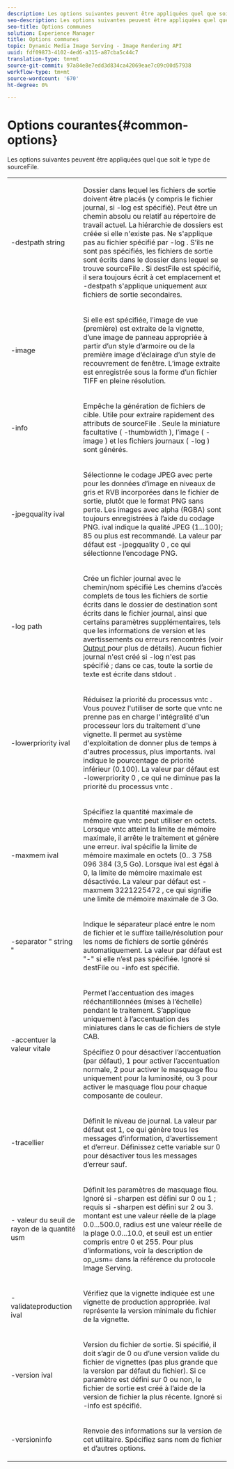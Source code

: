 ```yaml
---
description: Les options suivantes peuvent être appliquées quel que soit le type de sourceFile.
seo-description: Les options suivantes peuvent être appliquées quel que soit le type de sourceFile.
seo-title: Options communes
solution: Experience Manager
title: Options communes
topic: Dynamic Media Image Serving - Image Rendering API
uuid: fdf09873-4102-4ed6-a315-a87cba5c44c7
translation-type: tm+mt
source-git-commit: 97a84e8e7edd3d834ca42069eae7c09c00d57938
workflow-type: tm+mt
source-wordcount: '670'
ht-degree: 0%

---
```



# Options courantes{#common-options}

Les options suivantes peuvent être appliquées quel que soit le type de sourceFile.

<table id="simpletable_3BFC3737C891411D84405CEEF6B19542"> 
 <tr class="strow"> 
  <td class="stentry"> <p> <span class="codeph"> -destpath  <span class="varname"> string  </span> </span> </p> </td> 
  <td class="stentry"> <p>Dossier dans lequel les fichiers de sortie doivent être placés (y compris le fichier journal, si <span class="codeph"> -log </span> est spécifié). Peut être un chemin absolu ou relatif au répertoire de travail actuel. La hiérarchie de dossiers est créée si elle n'existe pas. Ne s'applique pas au fichier spécifié par <span class="codeph"> -log </span>. S’ils ne sont pas spécifiés, les fichiers de sortie sont écrits dans le dossier dans lequel se trouve <span class="varname"> sourceFile </span>. Si <span class="varname"> destFile </span> est spécifié, il sera toujours écrit à cet emplacement et <span class="codeph"> -destpath </span> s'applique uniquement aux fichiers de sortie secondaires. </p> </td> 
 </tr> 
 <tr class="strow"> 
  <td class="stentry"> <p> <span class="codeph"> -image </span> </p> </td> 
  <td class="stentry"> <p>Si elle est spécifiée, l’image de vue (première) est extraite de la vignette, d’une image de panneau appropriée à partir d’un style d’armoire ou de la première image d’éclairage d’un style de recouvrement de fenêtre. L’image extraite est enregistrée sous la forme d’un fichier TIFF en pleine résolution. </p> </td> 
 </tr> 
 <tr class="strow"> 
  <td class="stentry"> <p> <span class="codeph"> -info </span> </p> </td> 
  <td class="stentry"> <p>Empêche la génération de fichiers de cible. Utile pour extraire rapidement des attributs de <span class="varname"> sourceFile </span>. Seule la miniature facultative ( <span class="codeph"> -thumbwidth </span>), l’image ( <span class="codeph"> -image </span>) et les fichiers journaux ( <span class="codeph"> -log </span>) sont générés. </p> </td> 
 </tr> 
 <tr class="strow"> 
  <td class="stentry"> <p> <span class="codeph"> -jpegquality  <span class="varname"> ival  </span> </span> </p> </td> 
  <td class="stentry"> <p>Sélectionne le codage JPEG avec perte pour les données d’image en niveaux de gris et RVB incorporées dans le fichier de sortie, plutôt que le format PNG sans perte. Les images avec alpha (RGBA) sont toujours enregistrées à l’aide du codage PNG. <span class="varname"> ival  </span> indique la qualité JPEG (1...100); 85 ou plus est recommandé. La valeur par défaut est <span class="codeph"> -jpegquality 0 </span>, ce qui sélectionne l’encodage PNG. </p> </td> 
 </tr> 
 <tr class="strow"> 
  <td class="stentry"> <p> <span class="codeph"> -log  <span class="varname"> path  </span> </span> </p> </td> 
  <td class="stentry"> <p>Crée un fichier journal avec le chemin/nom spécifié Les chemins d’accès complets de tous les fichiers de sortie écrits dans le dossier de destination sont écrits dans le fichier journal, ainsi que certains paramètres supplémentaires, tels que les informations de version et les avertissements ou erreurs rencontrés (voir <a href="../../../../ir-api/vntc/utilities/c-ir-vignette-converter-vntc/r-ir-output.md#reference-c51e30b721eb416bb646089f0ac045c5" type="reference" format="dita" scope="local"> Output </a> pour plus de détails). Aucun fichier journal n'est créé si <span class="codeph"> -log </span> n'est pas spécifié ; dans ce cas, toute la sortie de texte est écrite dans <span class="codeph"> stdout </span>. </p> </td> 
 </tr> 
 <tr class="strow"> 
  <td class="stentry"> <p> <span class="codeph"> -lowerpriority  <span class="varname"> ival  </span> </span> </p> </td> 
  <td class="stentry"> <p>Réduisez la priorité du processus <span class="filepath"> vntc </span>. Vous pouvez l'utiliser de sorte que <span class="filepath"> vntc </span> ne prenne pas en charge l'intégralité d'un processeur lors du traitement d'une vignette. Il permet au système d'exploitation de donner plus de temps à d'autres processus, plus importants. <span class="varname"> ival  </span> indique le pourcentage de priorité inférieur (0.100). La valeur par défaut est <span class="codeph"> -lowerpriority 0 </span>, ce qui ne diminue pas la priorité du processus <span class="filepath"> vntc </span>. </p> </td> 
 </tr> 
 <tr class="strow"> 
  <td class="stentry"> <p> <span class="codeph"> -maxmem  <span class="varname"> ival  </span> </span> </p> </td> 
  <td class="stentry"> <p>Spécifiez la quantité maximale de mémoire que <span class="filepath"> vntc </span> peut utiliser en octets. Lorsque <span class="filepath"> vntc </span> atteint la limite de mémoire maximale, il arrête le traitement et génère une erreur. <span class="varname"> ival  </span> spécifie la limite de mémoire maximale en octets (0.. 3 758 096 384 (3,5 Go). Lorsque <span class="varname"> ival </span> est égal à 0, la limite de mémoire maximale est désactivée. La valeur par défaut est <span class="codeph"> -maxmem 3221225472 </span>, ce qui signifie une limite de mémoire maximale de 3 Go. </p> </td> 
 </tr> 
 <tr class="strow"> 
  <td class="stentry"> <p> <span class="codeph"> -separator "  <span class="varname"> string  </span>"  </span> </p> </td> 
  <td class="stentry"> <p>Indique le séparateur placé entre le nom de fichier et le suffixe taille/résolution pour les noms de fichiers de sortie générés automatiquement. La valeur par défaut est "-" si elle n’est pas spécifiée. Ignoré si <span class="varname"> destFile </span> ou <span class="codeph"> -info </span> est spécifié. </p> </td> 
 </tr> 
 <tr class="strow"> 
  <td class="stentry"> <p> <span class="codeph"> -accentuer la  <span class="varname"> valeur vitale  </span> </span> </p> </td> 
  <td class="stentry"> <p>Permet l’accentuation des images rééchantillonnées (mises à l’échelle) pendant le traitement. S’applique uniquement à l’accentuation des miniatures dans le cas de fichiers de style CAB. </p> <p>Spécifiez 0 pour désactiver l’accentuation (par défaut), 1 pour activer l’accentuation normale, 2 pour activer le masquage flou uniquement pour la luminosité, ou 3 pour activer le masquage flou pour chaque composante de couleur. </p> </td> 
 </tr> 
 <tr class="strow"> 
  <td class="stentry"> <p> <span class="codeph"> -tracellier  </span> </p> </td> 
  <td class="stentry"> <p>Définit le niveau de journal. La valeur par défaut est 1, ce qui génère tous les messages d’information, d’avertissement et d’erreur. Définissez cette variable sur 0 pour désactiver tous les messages d’erreur sauf. </p> </td> 
 </tr> 
 <tr class="strow"> 
  <td class="stentry"> <p> <span class="codeph"> - <span class="varname"> valeur du  </span> <span class="varname"> seuil de  </span> <span class="varname"> rayon de la quantité usm  </span> </span> </p> </td> 
  <td class="stentry"> <p>Définit les paramètres de masquage flou. Ignoré si <span class="codeph"> -sharpen </span> est défini sur 0 ou 1 ; requis si <span class="codeph"> -sharpen </span> est défini sur 2 ou 3. <span class="varname"> montant  </span> est une valeur réelle de la plage 0.0...500.0,  <span class="varname"> radius  </span> est une valeur réelle de la plage 0.0...10.0, et  <span class="varname"> seuil  </span> est un entier compris entre 0 et 255. Pour plus d’informations, voir la description de <span class="codeph"> op_usm= </span> dans la référence du protocole Image Serving. </p> </td> 
 </tr> 
 <tr class="strow"> 
  <td class="stentry"> <p> <span class="codeph"> -validateproduction  <span class="varname"> ival  </span> </span> </p> </td> 
  <td class="stentry"> <p>Vérifiez que la vignette indiquée est une vignette de production appropriée. <span class="varname"> ival  </span> représente la version minimale du fichier de la vignette. </p> </td> 
 </tr> 
 <tr class="strow"> 
  <td class="stentry"> <p> <span class="codeph"> -version  <span class="varname"> ival  </span> </span> </p> </td> 
  <td class="stentry"> <p>Version du fichier de sortie. Si spécifié, il doit s’agir de 0 ou d’une version valide du fichier de vignettes (pas plus grande que la version par défaut du fichier). Si ce paramètre est défini sur 0 ou non, le fichier de sortie est créé à l’aide de la version de fichier la plus récente. Ignoré si <span class="codeph"> -info </span> est spécifié. </p> </td> 
 </tr> 
 <tr class="strow"> 
  <td class="stentry"> <p> <span class="codeph"> -versioninfo  </span> </p> </td> 
  <td class="stentry"> <p>Renvoie des informations sur la version de cet utilitaire. Spécifiez sans nom de fichier et d’autres options. </p> </td> 
 </tr> 
</table>

